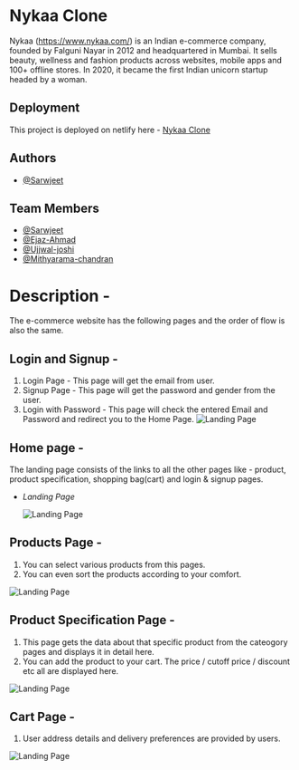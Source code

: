 # Nykaa Clone

Nykaa (https://www.nykaa.com/) is an Indian e-commerce company, founded by Falguni Nayar in 2012 and headquartered in Mumbai. It sells beauty, wellness and fashion products across websites, mobile apps and 100+ offline stores. In 2020, it became the first Indian unicorn startup headed by a woman.

## Deployment

This project is deployed on netlify here - [Nykaa Clone](https://sunny-torrone-a588cb.netlify.app/)

## Authors

- [@Sarwjeet](https://github.com/sarwjeet424)


## Team Members

- [@Sarwjeet](https://github.com/sarwjeet424)
- [@Ejaz-Ahmad](https://github.com/ejazahmad1995)
- [@Ujjwal-joshi](https://github.com/Ujjwal1110)
- [@Mithyarama-chandran](https://github.com/mithyaramachandran75)

# Description -

The e-commerce website has the following pages and the order of flow is also the same.

## Login and Signup -

1. Login Page - This page will get the email from user.
2. Signup Page - This page will get the password and gender from the user.
3. Login with Password - This page will check the entered Email and Password and redirect you to the Home Page.
  ![Landing Page](https://i.postimg.cc/y8rrXShf/Screenshot-559.png)

## Home page -

The landing page consists of the links to all the other pages like - product, product specification, shopping bag(cart) and login & signup pages.

- *Landing Page*

  ![Landing Page](https://i.postimg.cc/pdSbT61L/Screenshot-557.png)

## Products Page - 

1. You can select various products from this pages.
2. You can even sort the products according to your comfort.

  ![Landing Page](https://i.postimg.cc/vTvDpnG9/Screenshot-562.png)

## Product Specification Page - 

1. This page gets the data about that specific product from the cateogory pages and displays it in detail here. 
2. You can add the product to your cart. The price / cutoff price / discount etc all are displayed here.


  ![Landing Page](https://i.postimg.cc/VvVbH17c/Screenshot-561.png)

## Cart Page - 

1. User address details and delivery preferences are provided by users.


  ![Landing Page](https://i.postimg.cc/FsTPNJ69/Screenshot-558.png)
